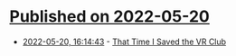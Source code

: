 # [Published on 2022-05-20](index.md)

* [2022-05-20, 16:14:43](https://news.ycombinator.com/item?id=31449442) - [That Time I Saved the VR Club](https://www.hatingonoats.com/blog/That%20Time%20I%20Saved%20The%20VR%20Club)
